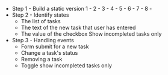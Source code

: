 - Step 1 - Build a static version
    1 - <ProfilePage>
    2 - <NaveBar>
    3 - <SideMenu>
        4 - <CoworkerList>
    5 - <ProfilePageMain>
        6 - <ProjectDetail>
            7 - <TaskList>
                8 - <TaskItem>
- Step 2 - Identify states
    - The list of tasks
    - The text of the new task that user has entered
    - The value of the checkbox Show incompleted tasks only
- Step 3 - Handling events
    - Form submit for a new task
    - Change a task's status
    - Removing a task
    - Toggle show incompleted tasks only